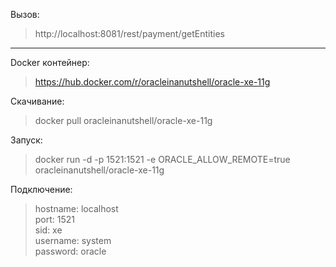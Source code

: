 Вызов:
> http://localhost:8081/rest/payment/getEntities
---
Docker контейнер:
> https://hub.docker.com/r/oracleinanutshell/oracle-xe-11g

Скачивание:
> docker pull oracleinanutshell/oracle-xe-11g

Запуск:
> docker run -d -p 1521:1521 -e ORACLE_ALLOW_REMOTE=true oracleinanutshell/oracle-xe-11g

Подключение:
> hostname: localhost <br>
 port: 1521 <br>
 sid: xe <br>
 username: system <br>
 password: oracle <br>